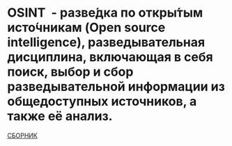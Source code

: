 # OSINT  - разве́дка по откры́тым исто́чникам (Open source intelligence), разведывательная дисциплина, включающая в себя поиск, выбор и сбор разведывательной информации из общедоступных источников, а также её анализ.

[СБОРНИК](https://github.com/stirelshka8/OSINT/blob/main/index.md)
